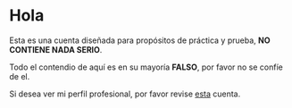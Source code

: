 # Hola

Esta es una cuenta diseñada para propósitos de práctica y prueba, **NO CONTIENE NADA SERIO**.

Todo el contendio de aquí es en su mayoría **FALSO**, por favor no se confíe de el.

Si desea ver mi perfil profesional, por favor revise [esta](https://github.com/ALizarazoTellez/) cuenta.
